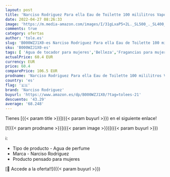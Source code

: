 ```yaml
---
layout: post
title: 'Narciso Rodriguez Para ella Eau de Toilette 100 mililitros Vaporizador'
date: 2022-04-27 08:26:33
image: 'https://m.media-amazon.com/images/I/31gLxaP5+2L._SL500_._SL400_.jpg'
comments: true
category: ofertas
author: 'tole.es'
slug: 'B000WZJ1X0-es Narciso Rodriguez Para ella Eau de Toilette 100 mililitros...'
sku: 'B000WZJ1X0-es'
tags: [ 'Agua de tocador para mujeres','Belleza','Fragancias para mujeres','Perfumes y fragancias','de','eau','narciso rodriguez','toilette','🇪🇸', ]
actualPrice: 60.4 EUR
currency: EUR
price: 60.4
comparePrice: 106.5 EUR
prodname: 'Narciso Rodriguez Para ella Eau de Toilette 100 mililitros Vaporizador'
country: 'es'
flag: '🇪🇸'
brand: 'Narciso Rodriguez'
buyurl: 'https://www.amazon.es/dp/B000WZJ1X0/?tag=tolees-21'
descuento: '43.29'
average: '68.248'
---
```


Tienes [{{< param title >}}]({{< param buyurl >}}) en el siguiente enlace!

[![{{< param prodname >}}]({{< param image >}})]({{< param buyurl >}})

ℹ️:

- Tipo de producto - Agua de perfume
- Marca - Narciso Rodriguez
- Producto pensado para mujeres

[🛒 Accede a la oferta!!]({{< param buyurl >}})
